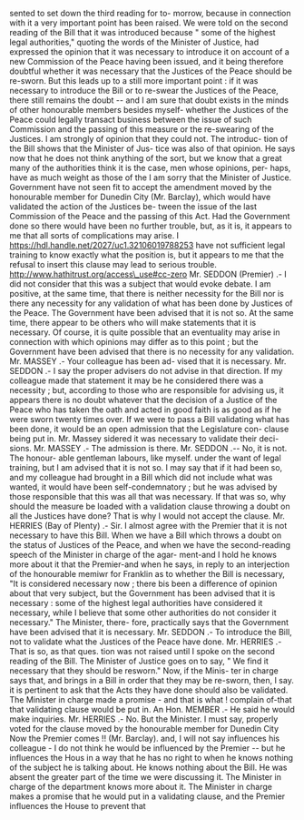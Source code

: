 sented to set down the third reading for to- morrow, because in connection with it a very important point has been raised. We were told on the second reading of the Bill that it was introduced because " some of the highest legal authorities," quoting the words of the Minister of Justice, had expressed the opinion that it was necessary to introduce it on account of a new Commission of the Peace having been issued, and it being therefore doubtful whether it was necessary that the Justices of the Peace should be re-sworn. But this leads up to a still more important point : if it was necessary to introduce the Bill or to re-swear the Justices of the Peace, there still remains the doubt -- and I am sure that doubt exists in the minds of other honourable members besides myself- whether the Justices of the Peace could legally transact business between the issue of such Commission and the passing of this measure or the re-swearing of the Justices. I am strongly of opinion that they could not. The introduc- tion of the Bill shows that the Minister of Jus- tice was also of that opinion. He says now that he does not think anything of the sort, but we know that a great many of the authorities think it is the case, men whose opinions, per- haps, have as much weight as those of the I am sorry that the Minister of Justice. Government have not seen fit to accept the amendment moved by the honourable member for Dunedin City (Mr. Barclay), which would have validated the action of the Justices be- tween the issue of the last Commission of the Peace and the passing of this Act. Had the Government done so there would have been no further trouble, but, as it is, it appears to me that all sorts of complications may arise. I https://hdl.handle.net/2027/uc1.32106019788253 have not sufficient legal training to know exactly what the position is, but it appears to me that the refusal to insert this clause may lead to serious trouble. http://www.hathitrust.org/access\_use#cc-zero Mr. SEDDON (Premier) .- I did not consider that this was a subject that would evoke debate. I am positive, at the same time, that there is neither necessity for the Bill nor is there any necessity for any validation of what has been done by Justices of the Peace. The Government have been advised that it is not so. At the same time, there appear to be others who will make statements that it is necessary. Of course, it is quite possible that an eventuality may arise in connection with which opinions may differ as to this point ; but the Government have been advised that there is no necessity for any validation. Mr. MASSEY .- Your colleague has been ad- vised that it is necessary. Mr. SEDDON .- I say the proper advisers do not advise in that direction. If my colleague made that statement it may be he considered there was a necessity ; but, according to those who are responsible for advising us, it appears there is no doubt whatever that the decision of a Justice of the Peace who has taken the oath and acted in good faith is as good as if he were sworn twenty times over. If we were to pass a Bill validating what has been done, it would be an open admission that the Legislature con- clause being put in. Mr. Massey sidered it was necessary to validate their deci- sions. Mr. MASSEY .- The admission is there. Mr. SEDDON .-- No, it is not. The honour- able gentleman labours, like myself. under the want of legal training, but I am advised that it is not so. I may say that if it had been so, and my colleague had brought in a Bill which did not include what was wanted, it would have been self-condemnatory ; but he was advised by those responsible that this was all that was necessary. If that was so, why should the measure be loaded with a validation clause throwing a doubt on all the Justices have done? That is why I would not accept the clause. Mr. HERRIES (Bay of Plenty) .- Sir. I almost agree with the Premier that it is not necessary to have this Bill. When we have a Bill which throws a doubt on the status of Justices of the Peace, and when we have the second-reading speech of the Minister in charge of the agar- ment-and I hold he knows more about it that the Premier-and when he says, in reply to an interjection of the honourable memiwr for Franklin as to whether the Bill is necessary, "It is considered necessary now ; there bis been a difference of opinion about that very subject, but the Government has been advised that it is necessary : some of the highest legal authorities have considered it necessary, while I believe that some other authorities do not consider it necessary." The Minister, there- fore, practically says that the Government have been advised that it is necessary. Mr. SEDDON .- To introduce the Bill, not to validate what the Justices of the Peace have done. Mr. HERRIES .- That is so, as that ques. tion was not raised until I spoke on the second reading of the Bill. The Minister of Justice goes on to say, " We find it necessary that they should be resworn." Now, if the Minis- ter in charge says that, and brings in a Bill in order that they may be re-sworn, then, I say. it is pertinent to ask that the Acts they have done should also be validated. The Minister in charge made a promise - and that is what ! complain of-that that validating clause would be put in. An Hon. MEMBER .- He said he would make inquiries. Mr. HERRIES .- No. But the Minister. I must say, properly voted for the clause moved by the honourable member for Dunedin City Now the Premier comes !! (Mr. Barclay). and, I will not say influences his colleague - I do not think he would be influenced by the Premier -- but he influences the Hous in a way that he has no right to when he knows nothing of the subject he is talking about. He knows nothing about the Bill. He was absent the greater part of the time we were discussing it. The Minister in charge of the department knows more about it. The Minister in charge makes a promise that he would put in a validating clause, and the Premier influences the House to prevent that 